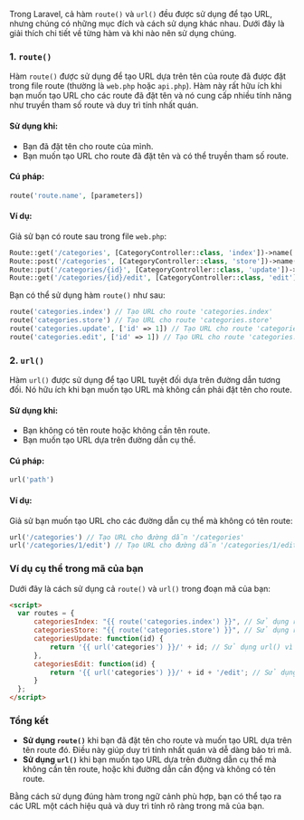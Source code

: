 Trong Laravel, cả hàm `route()` và `url()` đều được sử dụng để tạo URL, nhưng chúng có những mục đích và cách sử dụng khác nhau. Dưới đây là giải thích chi tiết về từng hàm và khi nào nên sử dụng chúng.

### 1. `route()`

Hàm `route()` được sử dụng để tạo URL dựa trên tên của route đã được đặt trong file route (thường là `web.php` hoặc `api.php`). Hàm này rất hữu ích khi bạn muốn tạo URL cho các route đã đặt tên và nó cung cấp nhiều tính năng như truyền tham số route và duy trì tính nhất quán.

#### Sử dụng khi:

- Bạn đã đặt tên cho route của mình.
- Bạn muốn tạo URL cho route đã đặt tên và có thể truyền tham số route.

#### Cú pháp:

```php
route('route.name', [parameters])
```

#### Ví dụ:

Giả sử bạn có route sau trong file `web.php`:

```php
Route::get('/categories', [CategoryController::class, 'index'])->name('categories.index');
Route::post('/categories', [CategoryController::class, 'store'])->name('categories.store');
Route::put('/categories/{id}', [CategoryController::class, 'update'])->name('categories.update');
Route::get('/categories/{id}/edit', [CategoryController::class, 'edit'])->name('categories.edit');
```

Bạn có thể sử dụng hàm `route()` như sau:

```php
route('categories.index') // Tạo URL cho route 'categories.index'
route('categories.store') // Tạo URL cho route 'categories.store'
route('categories.update', ['id' => 1]) // Tạo URL cho route 'categories.update' với tham số id
route('categories.edit', ['id' => 1]) // Tạo URL cho route 'categories.edit' với tham số id
```

### 2. `url()`

Hàm `url()` được sử dụng để tạo URL tuyệt đối dựa trên đường dẫn tương đối. Nó hữu ích khi bạn muốn tạo URL mà không cần phải đặt tên cho route.

#### Sử dụng khi:

- Bạn không có tên route hoặc không cần tên route.
- Bạn muốn tạo URL dựa trên đường dẫn cụ thể.

#### Cú pháp:

```php
url('path')
```

#### Ví dụ:

Giả sử bạn muốn tạo URL cho các đường dẫn cụ thể mà không có tên route:

```php
url('/categories') // Tạo URL cho đường dẫn '/categories'
url('/categories/1/edit') // Tạo URL cho đường dẫn '/categories/1/edit'
```

### Ví dụ cụ thể trong mã của bạn

Dưới đây là cách sử dụng cả `route()` và `url()` trong đoạn mã của bạn:

```html
<script>
  var routes = {
      categoriesIndex: "{{ route('categories.index') }}", // Sử dụng route() vì đã đặt tên route
      categoriesStore: "{{ route('categories.store') }}", // Sử dụng route() vì đã đặt tên route
      categoriesUpdate: function(id) {
          return '{{ url('categories') }}/' + id; // Sử dụng url() vì cần đường dẫn cụ thể và động
      },
      categoriesEdit: function(id) {
          return '{{ url('categories') }}/' + id + '/edit'; // Sử dụng url() vì cần đường dẫn cụ thể và động
      }
  };
</script>
```

### Tổng kết

- **Sử dụng `route()`** khi bạn đã đặt tên cho route và muốn tạo URL dựa trên tên route đó. Điều này giúp duy trì tính nhất quán và dễ dàng bảo trì mã.
- **Sử dụng `url()`** khi bạn muốn tạo URL dựa trên đường dẫn cụ thể mà không cần tên route, hoặc khi đường dẫn cần động và không có tên route.

Bằng cách sử dụng đúng hàm trong ngữ cảnh phù hợp, bạn có thể tạo ra các URL một cách hiệu quả và duy trì tính rõ ràng trong mã của bạn.
